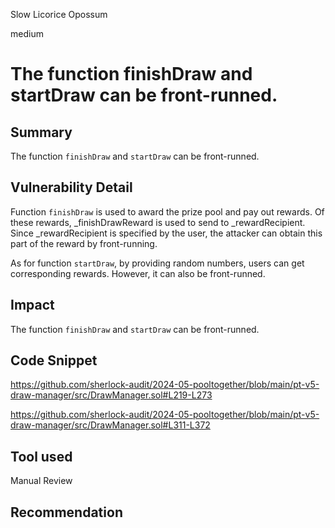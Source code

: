Slow Licorice Opossum

medium

# The function finishDraw and startDraw can be front-runned.

## Summary

The function `finishDraw` and `startDraw` can be front-runned.

## Vulnerability Detail

Function `finishDraw` is used to award the prize pool and pay out rewards. Of these rewards, _finishDrawReward is used to send to _rewardRecipient. Since _rewardRecipient is specified by the user, the attacker can obtain this part of the reward by front-running.

As for function `startDraw`, by providing random numbers, users can get corresponding rewards. However, it can also be front-runned.

## Impact

The function `finishDraw` and `startDraw` can be front-runned.

## Code Snippet

https://github.com/sherlock-audit/2024-05-pooltogether/blob/main/pt-v5-draw-manager/src/DrawManager.sol#L219-L273

https://github.com/sherlock-audit/2024-05-pooltogether/blob/main/pt-v5-draw-manager/src/DrawManager.sol#L311-L372

## Tool used

Manual Review

## Recommendation